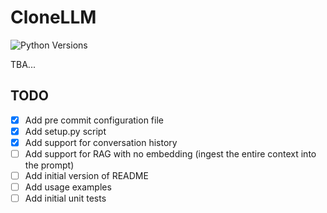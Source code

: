 # CloneLLM

![Python Versions](https://img.shields.io/badge/python-3.9%20%7C%203.10%20%7C%203.11%20%7C%203.12-blue)<br>

TBA...


## TODO
- [x] Add pre commit configuration file
- [x] Add setup.py script
- [x] Add support for conversation history
- [ ] Add support for RAG with no embedding (ingest the entire context into the prompt)
- [ ] Add initial version of README
- [ ] Add usage examples
- [ ] Add initial unit tests